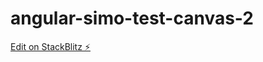 # angular-simo-test-canvas-2

[Edit on StackBlitz ⚡️](https://stackblitz.com/edit/angular-gnemxd-xdu4mg)